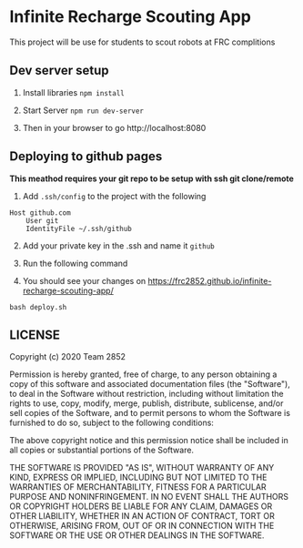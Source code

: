 # Infinite Recharge Scouting App

This project will be use for students to scout robots at FRC complitions

## Dev server setup

1. Install libraries 
```npm install```

2. Start Server
```npm run dev-server```

3. Then in your browser to go http://localhost:8080

## Deploying to github pages

**This meathod requires your git repo to be setup with ssh git clone/remote**

1. Add `.ssh/config` to the project with the following

```
Host github.com
    User git
    IdentityFile ~/.ssh/github
```

2. Add your private key in the .ssh and name it `github`

3. Run the following command

4. You should see your changes on https://frc2852.github.io/infinite-recharge-scouting-app/
```
bash deploy.sh
```

## LICENSE

Copyright (c) 2020 Team 2852

Permission is hereby granted, free of charge, to any person obtaining a copy
of this software and associated documentation files (the "Software"), to deal
in the Software without restriction, including without limitation the rights
to use, copy, modify, merge, publish, distribute, sublicense, and/or sell
copies of the Software, and to permit persons to whom the Software is
furnished to do so, subject to the following conditions:

The above copyright notice and this permission notice shall be included in all
copies or substantial portions of the Software.

THE SOFTWARE IS PROVIDED "AS IS", WITHOUT WARRANTY OF ANY KIND, EXPRESS OR
IMPLIED, INCLUDING BUT NOT LIMITED TO THE WARRANTIES OF MERCHANTABILITY,
FITNESS FOR A PARTICULAR PURPOSE AND NONINFRINGEMENT. IN NO EVENT SHALL THE
AUTHORS OR COPYRIGHT HOLDERS BE LIABLE FOR ANY CLAIM, DAMAGES OR OTHER
LIABILITY, WHETHER IN AN ACTION OF CONTRACT, TORT OR OTHERWISE, ARISING FROM,
OUT OF OR IN CONNECTION WITH THE SOFTWARE OR THE USE OR OTHER DEALINGS IN THE
SOFTWARE.
